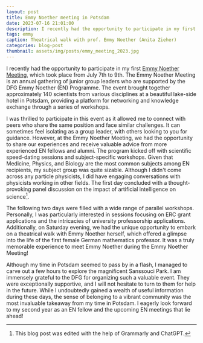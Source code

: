 ```yaml
---
layout: post
title: Emmy Noether meeting in Potsdam
date: 2023-07-16 21:01:00
description: I recently had the opportunity to participate in my first Emmy Noether Meeting, which took place from July 7th to 9th.
tags: emmy
caption: Theatrical walk with prof. Emmy Noether (Anita Zieher)
categories: blog-post
thumbnail: assets/img/posts/emmy_meeting_2023.jpg
---
```



I recently had the opportunity to participate in my first [Emmy Noether Meeting](https://www.dfg.de/foerderung/programme/einzelfoerderung/emmy_noether/jahrestreffen/2023/index.html), which took place from July 7th to 9th. The Emmy Noether Meeting is an annual gathering of junior group leaders who are supported by the DFG Emmy Noether (EN) Programme. The event brought together approximately 140 scientists from various disciplines at a beautiful lake-side hotel in Potsdam, providing a platform for networking and knowledge exchange through a series of workshops.

I was thrilled to participate in this event as it allowed me to connect with peers who share the same position and face similar challenges. It can sometimes feel isolating as a group leader, with others looking to you for guidance. However, at the Emmy Noether Meeting, we had the opportunity to share our experiences and receive valuable advice from more experienced EN fellows and alumni.
The program kicked off with scientific speed-dating sessions and subject-specific workshops. Given that Medicine, Physics, and Biology are the most common subjects among EN recipients, my subject group was quite sizable. Although I didn't come across any particle physicists, I did have engaging conversations with physicists working in other fields. The first day concluded with a thought-provoking panel discussion on the impact of artificial intelligence on science[^1].

The following two days were filled with a wide range of parallel workshops. Personally, I was particularly interested in sessions focusing on ERC grant applications and the intricacies of university professorship applications. Additionally, on Saturday evening, we had the unique opportunity to embark on a theatrical walk with Emmy Noether herself, which offered a glimpse into the life of the first female German mathematics professor. It was a truly memorable experience to meet Emmy Noether during the Emmy Noether Meeting!

Although my time in Potsdam seemed to pass by in a flash, I managed to carve out a few hours to explore the magnificent Sanssouci Park. I am immensely grateful to the DFG for organizing such a valuable event. They were exceptionally supportive, and I will not hesitate to turn to them for help in the future. While I undoubtedly gained a wealth of useful information during these days, the sense of belonging to a vibrant community was the most invaluable takeaway from my time in Potsdam. I eagerly look forward to my second year as an EN fellow and the upcoming EN meetings that lie ahead!

[^1]: This blog post was edited with the help of Grammarly and ChatGPT.


